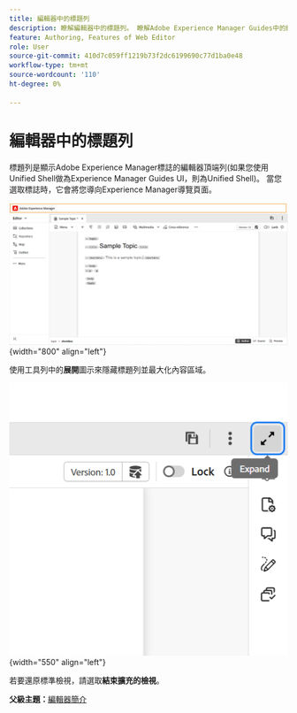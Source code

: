 ```yaml
---
title: 編輯器中的標題列
description: 瞭解編輯器中的標題列。 瞭解Adobe Experience Manager Guides中的編輯器介面和功能。
feature: Authoring, Features of Web Editor
role: User
source-git-commit: 410d7c059ff1219b73f2dc6199690c77d1ba0e48
workflow-type: tm+mt
source-wordcount: '110'
ht-degree: 0%

---
```


# 編輯器中的標題列

標題列是顯示Adobe Experience Manager標誌的編輯器頂端列(如果您使用Unified Shell做為Experience Manager Guides UI，則為Unified Shell)。 當您選取標誌時，它會將您導向Experience Manager導覽頁面。

![](./images/web-editor-header-bar.png){width="800" align="left"}

使用工具列中的&#x200B;**展開**&#x200B;圖示來隱藏標題列並最大化內容區域。

![](./images/web-editor-header-bar-expand-option.png){width="550" align="left"}

若要還原標準檢視，請選取&#x200B;**結束擴充的檢視**。

**父級主題：**[&#x200B;編輯器簡介](web-editor.md)
